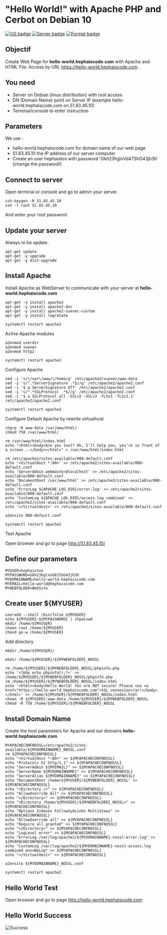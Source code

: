 # "Hello World!" with Apache PHP and Cerbot on Debian 10

[![OS badge](https://img.shields.io/badge/OS-Debian-red.svg)](https://www.debian.org)
[![Server badge](https://img.shields.io/badge/Server-Apache-blue.svg)](https://httpd.apache.org)
[![Format badge](https://img.shields.io/badge/Format-HTML-green.svg)](https://lyty.dev/html/index.html)

## Objectif 

Create Web Page for **hello-world.hephaiscode.com** with Apache and HTML File. Access by URL  https://hello-world.hephaiscode.com .

## You need

- Server on Debian (linux distribution) with root access
- DN (Domain Name) point on Server IP (example hello-world.hephaiscode.com on 51.83.45.10)
- Terminal/console to enter instruction

## Parameters

We use :
 - hello-world.hephaiscode.com for domain name of our web page
 - 51.83.45.10 the IP address of our server computer
 - Create an user hephaistos with password 'Gkh23hglxVd47ShG43jh3h' (change the password!)
 
 
## Connect to server 

Open terminal or console and go to admin your server.

```
ssh-keygen -R 51.83.45.10
ssh -l root 51.83.45.10 
```

And enter your root password 

## Update your server

Always to be update.

```
apt-get update
apt-get -y upgrade
apt-get -y dist-upgrade

```

## Install Apache

Install Apache as WebServer to communicate with your server at **hello-world.hephaiscode.com**

```
apt-get -y install apache2
apt-get -y install apache2-doc
apt-get -y install apache2-suexec-custom
apt-get -y install logrotate

systemctl restart apache2

```

Active Apache modules

```
a2enmod userdir
a2enmod suexec
a2enmod http2

systemctl restart apache2

```

Configure Apache

```
sed -i 's/\/var\/www/\/home/g' /etc/apache2/suexec/www-data
sed -i 's/^.*ServerSignature .*$//g' /etc/apache2/apache2.conf
sed -i '$ a ServerSignature Off' /etc/apache2/apache2.conf
sed -i 's/^.*SSLProtocol .*$//g' /etc/apache2/apache2.conf
sed -i '$ a SSLProtocol all -SSLv2 -SSLv3 -TLSv1 -TLSv1.1' /etc/apache2/apache2.conf

systemctl restart apache2

```

Configure Default Apache by rewrite virtualhost

```
chgrp -R www-data /var/www/html/
chmod 750 /var/www/html/

rm /var/www/html/index.html
echo "<html><body>Are you lost? Ok, I'll help you, you're in front of a screen...</body></html>" > /var/www/html/index.html

rm /etc/apache2/sites-available/000-default.conf
echo '<VirtualHost *:80>' >> /etc/apache2/sites-available/000-default.conf
echo 'ServerAdmin webmaster@localhost' >> /etc/apache2/sites-available/000-default.conf
echo 'DocumentRoot /var/www/html' >> /etc/apache2/sites-available/000-default.conf
echo 'ErrorLog ${APACHE_LOG_DIR}/error.log' >> /etc/apache2/sites-available/000-default.conf
echo 'CustomLog ${APACHE_LOG_DIR}/access.log combined' >> /etc/apache2/sites-available/000-default.conf
echo '</VirtualHost>' >> /etc/apache2/sites-available/000-default.conf

a2ensite 000-default.conf

systemctl restart apache2

```

Test Apache 

Open browser and go to page http://51.83.45.10/

 ## Define our parameters
 
 ```
 MYUSER=hephaistos
 MYPASSWORD=Gkh23hglxVd47ShG43jh3h
 MYDOMAINNAME=hello-world.hephaiscode.com
 MYEMAIL=hello-world@hephaiscode.com
 MYWEBFOLDER=WebSite
 ```
 
 ## Create user ${MYUSER}
 
 ```
useradd --shell /bin/false ${MYUSER}
echo ${MYUSER}:${MYPASSWORD} | chpasswd
mkdir /home/${MYUSER}
chown root /home/${MYUSER}
chmod go-w /home/${MYUSER}

```

Add directory

```
mkdir /home/${MYUSER}/

mkdir /home/${MYUSER}/${MYWEBFOLDER}_NOSSL

rm /home/${MYUSER}/${MYWEBFOLDER}_NOSSL/phpinfo.php
echo '<?php echo phpinfo();?>' >> /home/${MYUSER}/${MYWEBFOLDER}_NOSSL/phpinfo.php
rm /home/${MYUSER}/${MYWEBFOLDER}_NOSSL/index.html
echo '<html><body>Hello World! You are NOT secure! Please use <a href="https://hello-world.hephaiscode.com">SSL connexion</a>!</body></html>' >> /home/${MYUSER}/${MYWEBFOLDER}_NOSSL/index.html
chown -R ${MYUSER}:www-data /home/${MYUSER}/${MYWEBFOLDER}_NOSSL
chmod -R 750 /home/${MYUSER}/${MYWEBFOLDER}_NOSSL

```

## Install Domain Name

Create the host parameters for Apache and our domains **hello-world.hephaiscode.com**

```
MYAPACHECONFNOSSL=/etc/apache2/sites-available/${MYDOMAINNAME}_NOSSL.conf
rm ${MYAPACHECONFNOSSL}
echo "<VirtualHost *:80>" >> ${MYAPACHECONFNOSSL}
echo "Protocols h2 http/1.1" >> ${MYAPACHECONFNOSSL}
echo "ServerAdmin ${MYEMAIL}" >> ${MYAPACHECONFNOSSL}
echo "ServerName ${MYDOMAINNAME}" >> ${MYAPACHECONFNOSSL}
echo "ServerAlias ${MYDOMAINNAME}" >> ${MYAPACHECONFNOSSL}
echo "DocumentRoot /home/${MYUSER}/${MYWEBFOLDER}_NOSSL" >> ${MYAPACHECONFNOSSL}
echo "<Directory />" >> ${MYAPACHECONFNOSSL}
echo "AllowOverride All" >> ${MYAPACHECONFNOSSL}
echo "</Directory>" >> ${MYAPACHECONFNOSSL}
echo "<Directory /home/${MYUSER}/${MYWEBFOLDER}_NOSSL>" >> ${MYAPACHECONFNOSSL}
echo "Options Indexes FollowSymLinks MultiViews" >> ${MYAPACHECONFNOSSL}
echo "AllowOverride all" >> ${MYAPACHECONFNOSSL}
echo "Require all granted" >> ${MYAPACHECONFNOSSL}
echo "</Directory>" >> ${MYAPACHECONFNOSSL}
echo "LogLevel error" >> ${MYAPACHECONFNOSSL}
echo "ErrorLog /var/log/apache2/${MYDOMAINNAME}-nossl-error.log" >> ${MYAPACHECONFNOSSL}
echo "CustomLog /var/log/apache2/${MYDOMAINNAME}-nossl-access.log combined env=NoLog" >> ${MYAPACHECONFNOSSL}
echo "</VirtualHost>" >> ${MYAPACHECONFNOSSL}

a2ensite ${MYDOMAINNAME}_NOSSL.conf

systemctl restart apache2

```

## Hello World Test

Open browser and go to page http://hello-world.hephaiscode.com 

## Hello World Success

![Success](https://img.shields.io/badge/Hello%20World-OK-Green.svg)

